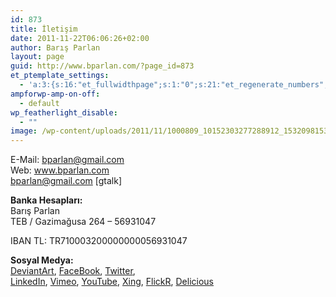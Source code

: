 ```yaml
---
id: 873
title: İletişim
date: 2011-11-22T06:06:26+02:00
author: Barış Parlan
layout: page
guid: http://www.bparlan.com/?page_id=873
et_ptemplate_settings:
  - 'a:3:{s:16:"et_fullwidthpage";s:1:"0";s:21:"et_regenerate_numbers";s:1:"1";s:11:"et_email_to";s:17:"bparlan@gmail.com";}'
ampforwp-amp-on-off:
  - default
wp_featherlight_disable:
  - ""
image: /wp-content/uploads/2011/11/1000809_10152303277288912_1532098153_n.jpg
---
```

<div class="ttr_start">
</div>

E-Mail: bparlan@gmail.com  
Web: <a title="Baris Parlan Web Page" href="http://www.bparlan.com" target="_blank" rel="noopener">www.bparlan.com</a>  
bparlan@gmail.com [gtalk]

**Banka Hesapları:**  
Barış Parlan  
TEB / Gazimağusa 264 – 56931047

IBAN TL: TR710003200000000056931047

**Sosyal Medya:**  
<a title="Siyah.deviantart.com" href="%20http://siyah.deviantart.com/" target="_blank" rel="noopener">DeviantArt</a>, <a title="Facebook Bar?? Parlan" href="http://www.facebook.com/bparlan" target="_blank" rel="noopener">FaceBook</a>, <a title="Bparlan Twitter" href="http://twitter.com/bparlan" target="_blank" rel="noopener">Twitter</a>,<a title="Bparlan Linkedin" href="http://www.linkedin.com/in/siyah" target="_blank" rel="noopener"><br /> LinkedIn</a>, <a title="Vimeo Bparlan" href="http://www.vimeo.com/parlan" target="_blank" rel="noopener">Vimeo</a>, <a title="Youtube 16ya9" href="http://www.youtube.com/user/16ya9" target="_blank" rel="noopener">YouTube</a>, <a title="Bparlan Xing" href="https://www.xing.com/profile/Baris_Parlan" target="_blank" rel="noopener">Xing</a>, <a title="Bparlan Flickr" href="http://www.flickr.com/photos/bparlan/" target="_blank" rel="noopener">FlickR</a>, <a title="Bparlan Delicious" href="http://delicious.com/bparlan" target="_blank" rel="noopener">Delicious</a>

<div class="ttr_end">
</div>